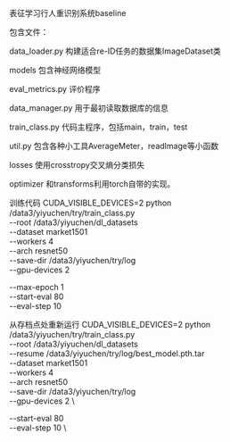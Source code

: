 表征学习行人重识别系统baseline

包含文件：

data_loader.py    构建适合re-ID任务的数据集ImageDataset类

models                 包含神经网络模型

eval_metrics.py  评价程序

data_manager.py 用于最初读取数据库的信息

train_class.py        代码主程序，包括main，train，test

util.py  包含各种小工具AverageMeter，readImage等小函数

losses 使用crosstropy交叉熵分类损失

optimizer 和transforms利用torch自带的实现。



训练代码
CUDA_VISIBLE_DEVICES=2 python /data3/yiyuchen/try/train_class.py \
--root       /data3/yiyuchen/dl_datasets \
--dataset  market1501 \
--workers 4 \
--arch resnet50 \
--save-dir /data3/yiyuchen/try/log \
--gpu-devices 2

--max-epoch 1 \
--start-eval 80 \
--eval-step 10

从存档点处重新运行
CUDA_VISIBLE_DEVICES=2 python /data3/yiyuchen/try/train_class.py \
--root       /data3/yiyuchen/dl_datasets \
--resume  /data3/yiyuchen/try/log/best_model.pth.tar \
--dataset  market1501 \
--workers 4 \
--arch resnet50 \
--save-dir /data3/yiyuchen/try/log  \
--gpu-devices 2 \ 

--start-eval 80  \
--eval-step 10 \